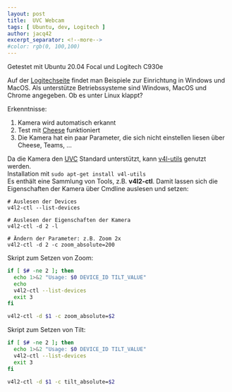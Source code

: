 ```yaml
---
layout: post
title:  UVC Webcam
tags: [ Ubuntu, dev, Logitech ]
author: jacq42
excerpt_separator: <!--more-->
#color: rgb(0, 100,100)
---
```


Getestet mit Ubuntu 20.04 Focal und Logitech C930e

<!--more-->

Auf der [Logitechseite](https://prosupport.logi.com/hc/de/articles/360040083173-Erste-Schritte-Webcam-C930e) findet man Beispiele zur Einrichtung in Windows und MacOS. Als unterstütze Betriebssysteme sind Windows, MacOS und Chrome angegeben. Ob es unter Linux klappt?

Erkenntnisse:
1. Kamera wird automatisch erkannt
2. Test mit [Cheese](https://wiki.ubuntuusers.de/Cheese/) funktioniert
3. Die Kamera hat ein paar Parameter, die sich nicht einstellen liesen über Cheese, Teams, ...

Da die Kamera den [UVC](https://en.wikipedia.org/wiki/USB_video_device_class) Standard unterstützt, kann [v4l-utils](https://git.linuxtv.org/v4l-utils.git/about/) genutzt werden.\
Installation mit `sudo apt-get install v4l-utils`\
Es enthält eine Sammlung von Tools, z.B. **v4l2-ctl**. Damit lassen sich die Eigenschaften der Kamera über Cmdline auslesen und setzen:

```
# Auslesen der Devices
v4l2-ctl --list-devices

# Auslesen der Eigenschaften der Kamera
v4l2-ctl -d 2 -l

# Ändern der Parameter: z.B. Zoom 2x
v4l2-ctl -d 2 -c zoom_absolute=200
```

Skript zum Setzen von Zoom:
```bash
if [ $# -ne 2 ]; then
  echo 1>&2 "Usage: $0 DEVICE_ID TILT_VALUE"
  echo 
  v4l2-ctl --list-devices
  exit 3
fi

v4l2-ctl -d $1 -c zoom_absolute=$2
```

Skript zum Setzen von Tilt:
```bash
if [ $# -ne 2 ]; then
  echo 1>&2 "Usage: $0 DEVICE_ID TILT_VALUE"
  v4l2-ctl --list-devices
  exit 3
fi

v4l2-ctl -d $1 -c tilt_absolute=$2
```